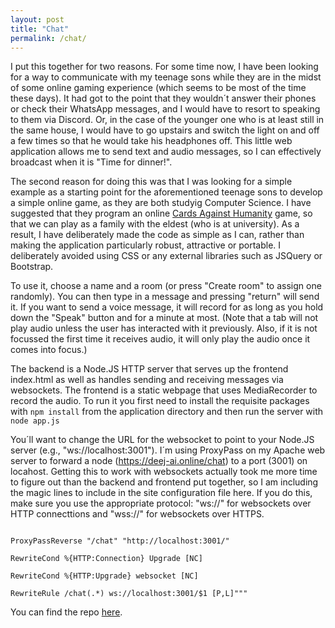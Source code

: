 ```yaml
---
layout: post
title: "Chat"
permalink: /chat/
---
```

I put this together for two reasons. For some time now, I have been looking for a way to communicate with my teenage sons while they are in the midst of some online gaming experience (which seems to be most of the time these days). It had got to the point that they wouldn´t answer their phones or check their WhatsApp messages, and I would have to resort to speaking to them via Discord. Or, in the case of the younger one who is at least still in the same house, I would have to go upstairs and switch the light on and off a few times so that he would take his headphones off. This little web application allows me to send text and audio messages, so I can effectively broadcast when it is "Time for dinner!".
<!--more-->

The second reason for doing this was that I was looking for a simple example as a starting point for the aforementioned teenage sons to develop a simple online game, as they are both studyig Computer Science. I have suggested that they program an online [Cards Against Humanity](https://cardsagainsthumanity.com/) game, so that we can play as a family with the eldest (who is at university). As a result, I have deliberately made the code as simple as I can, rather than making the application particularly robust, attractive or portable. I deliberately avoided using CSS or any external libraries such as JSQuery or Bootstrap.

To use it, choose a name and a room (or press "Create room" to assign one randomly). You can then type in a message and pressing "return" will send it. If you want to send a voice message, it will record for as long as you hold down the "Speak" button and for a minute at most. (Note that a tab will not play audio unless the user has interacted with it previously. Also, if it is not focussed the first time it receives audio, it will only play the audio once it comes into focus.)

The backend is a Node.JS HTTP server that serves up the frontend index.html as well as handles sending and receiving messages via websockets. The frontend is a static webpage that uses MediaRecorder to record the audio. To run it you first need to install the requisite packages with
```npm install```
from the application directory and then run the server with
```node app.js```

You´ll want to change the URL for the websocket to point to your Node.JS server (e.g., "ws://localhost:3001"). I´m using ProxyPass on my Apache web server to forward a node (https://deej-ai.online/chat) to a port (3001) on locahost. Getting this to work with websockets actually took me more time to figure out than the backend and frontend put together, so I am including the magic lines to include in the site configuration file here. If you do this, make sure you use the appropriate protocol: "ws://" for websockets over HTTP connecttions and "wss://" for websockets over HTTPS.

```ProxyPass "/chat" "http://localhost:3001/"

ProxyPassReverse "/chat" "http://localhost:3001/"

RewriteCond %{HTTP:Connection} Upgrade [NC]

RewriteCond %{HTTP:Upgrade} websocket [NC]

RewriteRule /chat(.*) ws://localhost:3001/$1 [P,L]"""
```

You can find the repo [here](https://github.com/teticio/chat).

